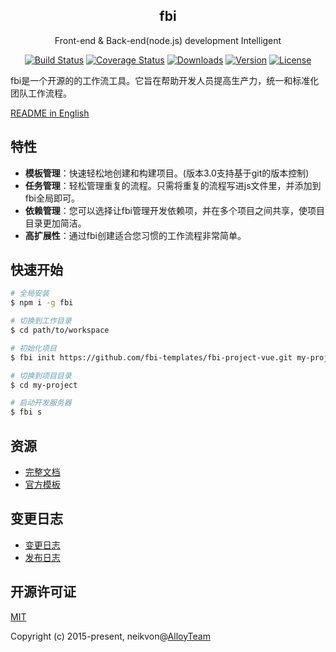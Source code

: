 <div align="center">
  <h2>fbi</h2>
  <p>Front-end & Back-end(node.js) development Intelligent</p>
</div>

<p align="center">
  <a href="https://travis-ci.org/AlloyTeam/fbi/"><img src="https://img.shields.io/travis/AlloyTeam/fbi/v3.x.svg" alt="Build Status"></a>
  <a href='https://coveralls.io/github/AlloyTeam/fbi?branch=v3.x'><img src='https://coveralls.io/repos/github/AlloyTeam/fbi/badge.svg?branch=v3.x' alt='Coverage Status'></a>
  <a href="https://www.npmjs.com/package/fbi"><img src="https://img.shields.io/npm/dm/fbi.svg" alt="Downloads"></a>
  <a href="https://www.npmjs.com/package/fbi"><img src="https://img.shields.io/npm/v/fbi.svg" alt="Version"></a>
  <a href="https://www.npmjs.com/package/fbi"><img src="https://img.shields.io/npm/l/fbi.svg" alt="License"></a>
</p>

fbi是一个开源的的工作流工具。它旨在帮助开发人员提高生产力，统一和标准化团队工作流程。

[README in English](./README.md)

## 特性

- **模板管理**：快速轻松地创建和构建项目。(版本3.0支持基于git的版本控制)
- **任务管理**：轻松管理重复的流程。只需将重复的流程写进js文件里，并添加到fbi全局即可。
- **依赖管理**：您可以选择让fbi管理开发依赖项，并在多个项目之间共享，使项目目录更加简洁。
- **高扩展性**：通过fbi创建适合您习惯的工作流程非常简单。


## 快速开始

```bash
# 全局安装
$ npm i -g fbi

# 切换到工作目录
$ cd path/to/workspace

# 初始化项目
$ fbi init https://github.com/fbi-templates/fbi-project-vue.git my-project

# 切换到项目目录
$ cd my-project

# 启动开发服务器
$ fbi s
```


## 资源

- [完整文档](https://neikvon.gitbooks.io/fbi/content/)
- [官方模板](https://github.com/fbi-templates)


## 变更日志

- [变更日志](./CHANGELOG.md)
- [发布日志](https://github.com/AlloyTeam/fbi/releases)


## 开源许可证

[MIT](https://opensource.org/licenses/MIT)

Copyright (c) 2015-present, neikvon@[AlloyTeam](https://github.com/AlloyTeam)
